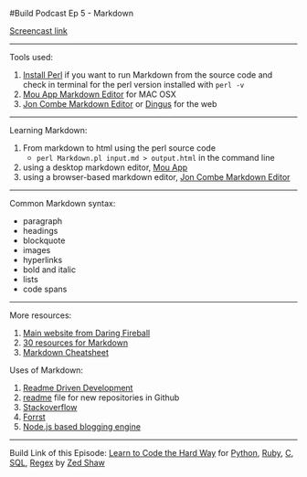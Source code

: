 #Build Podcast Ep 5 - Markdown

[Screencast link ](http://build-podcast.com/markdown/)

________________


Tools used:

1. [Install Perl](http://www.perl.org/get.html) if you want to run Markdown from the source code and check in terminal for the perl version installed with `perl -v`
2. [Mou App Markdown Editor](http://mouapp.com/) for MAC OSX
3. [Jon Combe Markdown Editor](http://joncom.be/experiments/markdown-editor/edit/) or [Dingus](http://daringfireball.net/projects/markdown/dingus) for the web

________________________

Learning Markdown:

1. From markdown to html using the perl source code
    - `perl Markdown.pl input.md > output.html` in the command line
2. using a desktop markdown editor, [Mou App](http://mouapp.com/) 
3. using a browser-based markdown editor, [Jon Combe Markdown Editor](http://joncom.be/experiments/markdown-editor/edit/)

___________________


Common Markdown syntax:

- paragraph
- headings
- blockquote
- images
- hyperlinks
- bold and italic
- lists
- code spans

________________________________

More resources:

1. [Main website from Daring Fireball](http://daringfireball.net/projects/markdown/)
1. [30 resources for Markdown](http://designshack.net/articles/html/mastering-markdown-30-resources-apps-and-tutorials-to-get-you-started/)
2. [Markdown Cheatsheet](http://packetlife.net/media/library/16/Markdown.pdf)

Uses of Markdown:

1. [Readme Driven Development](http://tom.preston-werner.com/2010/08/23/readme-driven-development.html)
2. [readme](https://github.com/new) file for new repositories in Github
3. [Stackoverflow](http://stackoverflow.com/)
4. [Forrst](http://forrst.com/)
5. [Node.js based blogging engine](https://github.com/creationix/wheat)

________________________

Build Link of this Episode: [Learn to Code the Hard Way](http://learncodethehardway.org/) for [Python](http://learnpythonthehardway.org/book/), [Ruby](http://ruby.learncodethehardway.org/book/), [C](http://c.learncodethehardway.org/book/), [SQL](http://sql.learncodethehardway.org/book/), [Regex](http://regex.learncodethehardway.org/book/) by [Zed Shaw](http://zedshaw.com/#/start)
